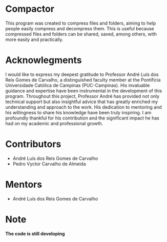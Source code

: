 # Compactor
This program was created to compress files and folders, aiming to help people easily compress and decompress them. This is useful because compressed files and folders can be shared, saved, among others, with more easily and practically.

# Acknowlegments
I would like to express my deepest gratitude to Professor André Luís dos Reis Gomes de Carvalho, a distinguished faculty member at the Pontifícia Universidade Católica de Campinas (PUC-Campinas). His invaluable guidance and expertise have been instrumental in the development of this program. Throughout this project, Professor André has provided not only technical support but also insightful advice that has greatly enriched my understanding and approach to the work. His dedication to mentoring and his willingness to share his knowledge have been truly inspiring. I am profoundly thankful for his contribution and the significant impact he has had on my academic and professional growth.

# Contributors
- André Luís dos Reis Gomes de Carvalho
- Pedro Vyctor Carvalho de Almeida

# Mentors
- André Luís dos Reis Gomes de Carvalho

# Note
**The code is still developing**
